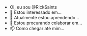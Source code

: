 - Oi, eu sou @RickSaints
- 👀 Estou interessado em...
- 🌱 Atualmente estou aprendendo...
- 💞️ Estou procurando colaborar em...
- 📫 Como chegar até mim...
<!---
BrainSaints/BrainSaints is a ✨ special ✨ repository because its `README.md` (this file) appears on your GitHub profile.
You can click the Preview link to take a look at your changes.
--->
